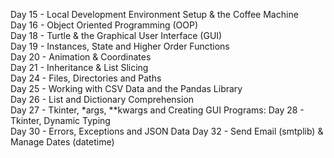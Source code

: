 Day 15 - Local Development Environment Setup & the Coffee Machine\
Day 16 - Object Oriented Programming (OOP)\
Day 18 - Turtle & the Graphical User Interface (GUI)\
Day 19 - Instances, State and Higher Order Functions\
Day 20 - Animation & Coordinates\
Day 21 - Inheritance & List Slicing\
Day 24 - Files, Directories and Paths\
Day 25 - Working with CSV Data and the Pandas Library\
Day 26 - List and Dictionary Comprehension\
Day 27 - Tkinter, *args, **kwargs and Creating GUI Programs\: Day 28 - Tkinter, Dynamic Typing\
Day 30 - Errors, Exceptions and JSON Data
Day 32 - Send Email (smtplib) & Manage Dates (datetime)